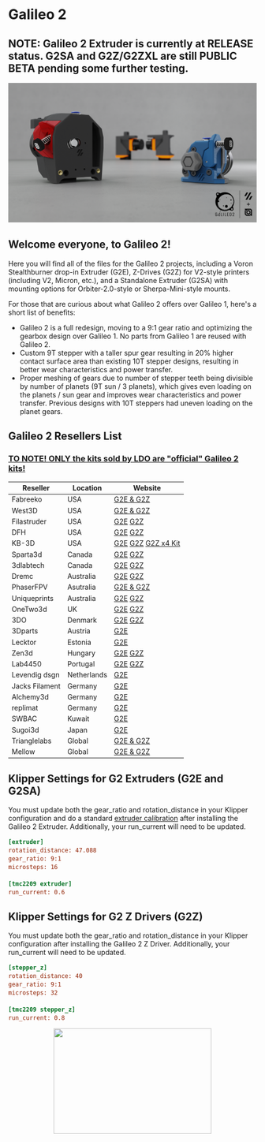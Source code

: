 # Galileo 2

## NOTE: Galileo 2 Extruder is currently at RELEASE status.  G2SA and G2Z/G2ZXL are still PUBLIC BETA pending some further testing.

![Image](./images/g2extruders.png)

## Welcome everyone, to Galileo 2!

Here you will find all of the files for the Galileo 2 projects, including a Voron Stealthburner drop-in Extruder (G2E), Z-Drives (G2Z) for V2-style printers (including V2, Micron, etc.), and a Standalone Extruder (G2SA) with mounting options for Orbiter-2.0-style or Sherpa-Mini-style mounts.

For those that are curious about what Galileo 2 offers over Galileo 1, here's a short list of benefits:
 * Galileo 2 is a full redesign, moving to a 9:1 gear ratio and optimizing the gearbox design over Galileo 1.  No parts from Galileo 1 are reused with Galileo 2.
 * Custom 9T stepper with a taller spur gear resulting in 20% higher contact surface area than existing 10T stepper designs, resulting in better wear characteristics and power transfer.
 * Proper meshing of gears due to number of stepper teeth being divisible by number of planets (9T sun / 3 planets), which gives even loading on the planets / sun gear and improves wear characteristics and power transfer.  Previous designs with 10T steppers had uneven loading on the planet gears.

## Galileo 2 Resellers List
### <ins>TO NOTE!  ONLY the kits sold by LDO are "official" Galileo 2 kits!</ins>

| Reseller        | Location      | Website                                                                                                                                                                                                                                                                                                                                              |
|---------------- |-------------  |----------------------------------------------------------------------------------------------------------------------------------------------------------------------------------------------------------------------------------------------------------------------------------------------------------------------------------------------------- |
|    Fabreeko     |     USA       | [G2E & G2Z](https://www.fabreeko.com/products/galileo-2-kits-by-ldo-g2e-g2z)                                                                                                                                                                                                                                                                         |
|     West3D      |     USA       | [G2E & G2Z](https://west3d.com/products/galileo-2-kit-by-jaredc01-ldo-motors-g2e-and-g2z-extruder-and-z-drive-kits)                                                                                                                                                                                                                                 |
|   Filastruder   |     USA       | [G2E](https://www.filastruder.com/products/ldo-galileo-v2-kit) [G2Z](https://www.filastruder.com/products/ldo-galileo-v2-g2z-kit)                                                                                                                                                                                                                  |
|       DFH       |     USA       | [G2E](https://dfh.fm/products/ldo-galileo-2-g2-extruder-kit-ldo-vrn-g2e) [G2Z](https://dfh.fm/products/ldo-galileo-2-g2-z-drive-kit-ldo-vrn-g2z)                                                                                                                                                                                                   |
|      KB-3D      |     USA       | [G2E](https://kb-3d.com/store/voron/989-ldo-motors-galileo-2-extruder-g2e-for-voron-1694715593330.html) [G2Z](https://kb-3d.com/store/ldo/1037-ldo-motors-galileo-2-z-drive-kit-g2z-for-v2micron-1701973087997.html) [G2Z x4 Kit](https://kb-3d.com/store/ldo/1038-ldo-motors-galileo-2-z-drive-kit-g2z-for-v2micron-set-of-4-1701973080481.html) |
|    Sparta3d     |    Canada     | [G2E](https://sparta3d.ca/products/galileo-2-extruder-g2-extruder-g2e) [G2Z](https://sparta3d.ca/products/galileo-2-z-drive-g2-z-drive-g2z)                                                                                                                                                                                                        |
|    3dlabtech    |    Canada     | [G2E](https://www.3dlabtech.ca/product/ldo-galileo-2-extruder/) [G2Z](https://www.3dlabtech.ca/product/ldo-galileo-2-z-drive-kit/)                                                                                                                                                                                                                 |
|      Dremc      |  Australia    | [G2E](https://store.dremc.com.au/products/ldo-galileo-2-g2e-for-clockwork-2) [G2Z](https://store.dremc.com.au/products/ldo-galileo-2-g2-z-for-voron-v2-micronplus)                                                                                                                                                                                 |
|    PhaserFPV    |  Asutralia    | [G2E & G2Z](https://www.phaserfpv.com/products/ldo-galileo-2-kit)                                                                                                                                                                                                                                                                                   |
|  Uniqueprints   |  Australia    | [G2E](https://uniqueprints.shop/shop/ldo/voron-galileo2-g2e-extruder-kit/) [G2Z](https://uniqueprints.shop/shop/ldo/voron-galileo-2-zdrive-kit-g2z/)                                                                                                                                                                                               |
|    OneTwo3d     |      UK       | [G2E](https://www.onetwo3d.co.uk/product/ldo-galileo-2-extruder-kit/) [G2Z](https://www.onetwo3d.co.uk/product/ldo-galileo-2-z-drive/)                                                                                                                                                                                                             |
|       3DO       |   Denmark     | [G2E](https://3do.eu/extruder-spare-parts/1232-galileo-2-extruder-kit-by-ldo.html) [G2Z](https://3do.eu/electronics/1233-galileo-2-z-drive-kit-by-ldo.html)                                                                                                                                                                                        |
|     3Dparts     |   Austria     | [G2E](https://www.3dparts.at/produkt/galileo-2-extruder-kit-by-ldo/)                                                                                                                                                                                                                                                                                |
|     Lecktor     |   Estonia     | [G2E](https://lecktor.com/en/extruders/1480-galileo2-extruder-kit-g2e.html)                                                                                                                                                                                                                                                                         |
|      Zen3d      |   Hungary     | [G2E](https://shop.zen3d.hu/ldo-galileo-2-extruder-g2e) [G2Z](https://shop.zen3d.hu/ldo-galileo-2-z-drive-g2z)                                                                                                                                                                                                                                     |
|     Lab4450     |   Portugal    | [G2E](https://lab4450.com/product/galileo-2-extruder-kit-by-ldo/) [G2Z](https://lab4450.com/product/galileo-2-z-drive-kit-by-ldo/)                                                                                                                                                                                                                 |
|  Levendig dsgn  | Netherlands   | [G2E](https://levendigs.com/products/galileo-2-extruder-kit-ldo-motors)                                                                                                                                                                                                                                                                             |
| Jacks Filament  |   Germany     | [G2E](https://www.jacksfilament.com/Galileo-2-Extruder-Kit-G2E-by-LDO)                                                                                                                                                                                                                                                                              |
|    Alchemy3d    |   Germany     | [G2E](https://alchemy3d.de/products/ldo-galileo-2-extruder-kit-pre-order)                                                                                                                                                                                                                                                                           |
|    replimat     |   Germany     | [G2E](https://www.replimat.eu/ldo-galileo-2-extruder-kit/rt10146)                                                                                                                                                                                                                                                                                   |
|      SWBAC      |    Kuwait     | [G2E](https://swbac.com/product/ldo-galileo-2-extruder-kit-ge2/)                                                                                                                                                                                                                                                                                    |
|     Sugoi3d     |    Japan      | [G2E](https://www.sugoi3d.jp/shop/p/galileo-2)                                                                                                                                                                                                                                                                                                      |
|  Trianglelabs   |    Global     | [G2E & G2Z](https://www.aliexpress.com/item/1005006272643489.html)                                                                                                                                                                                                                                                                                  |
|     Mellow      |    Global     | [G2E & G2Z](https://www.aliexpress.com/item/1005006310395949.html)                                                                                                                                                                                                                                                                                  |

## Klipper Settings for G2 Extruders (G2E and G2SA)

You must update both the gear_ratio and rotation_distance in your Klipper configuration and do a standard
[extruder calibration](https://docs.vorondesign.com/build/startup/#extruder-calibration-e-steps) after installing the Galileo 2 Extruder. Additionally, your run_current will need to be updated.
```ini
[extruder]
rotation_distance: 47.088
gear_ratio: 9:1
microsteps: 16

[tmc2209 extruder]
run_current: 0.6
```

## Klipper Settings for G2 Z Drivers (G2Z)

You must update both the gear_ratio and rotation_distance in your Klipper configuration after installing the Galileo 2 Z Driver. Additionally, your run_current will need to be updated.
```ini
[stepper_z]
rotation_distance: 40
gear_ratio: 9:1
microsteps: 32

[tmc2209 stepper_z]
run_current: 0.8
```

<p align="center">
  <img width="320" height="214" src="./images/g2gears.gif" />
</p>
